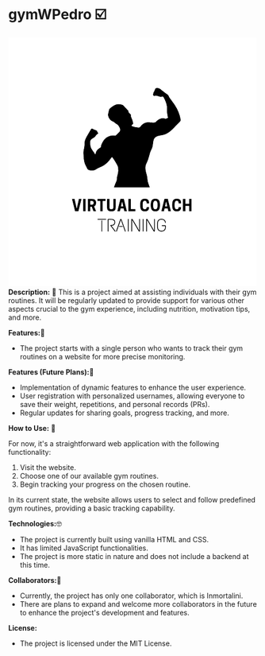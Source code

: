 # gymWPedro ☑️
![Use Case Diagram](./imagenes/White_and_black_Fitness_gym_logo-removebg-preview.png)
**Description:** 🫡
This is a project aimed at assisting individuals with their gym routines. It will be regularly updated to provide support for various other aspects crucial to the gym experience, including nutrition, motivation tips, and more.

**Features:**📰
- The project starts with a single person who wants to track their gym routines on a website for more precise monitoring.

**Features (Future Plans):**🔮
- Implementation of dynamic features to enhance the user experience.
- User registration with personalized usernames, allowing everyone to save their weight, repetitions, and personal records (PRs).
- Regular updates for sharing goals, progress tracking, and more.

**How to Use:**
🔎

For now, it's a straightforward web application with the following functionality:

1. Visit the website.
2. Choose one of our available gym routines.
3. Begin tracking your progress on the chosen routine.

In its current state, the website allows users to select and follow predefined gym routines, providing a basic tracking capability.

**Technologies:**🤓
- The project is currently built using vanilla HTML and CSS.
- It has limited JavaScript functionalities.
- The project is more static in nature and does not include a backend at this time.

**Collaborators:**👋
- Currently, the project has only one collaborator, which is Inmortalini.
- There are plans to expand and welcome more collaborators in the future to enhance the project's development and features.

**License:**
- The project is licensed under the MIT License.
